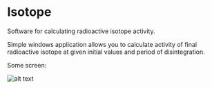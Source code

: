 # Isotope
Software for calculating radioactive isotope activity.

Simple windows application allows you to calculate activity of final radioactive isotope at given initial values and period of disintegration.

Some screen:

![alt text](https://github.com/pdaszewski/Isotope/blob/master/screen_01.png)
